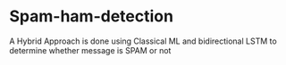 # Spam-ham-detection
A Hybrid Approach is done using Classical ML and bidirectional LSTM to determine whether message is SPAM or not

